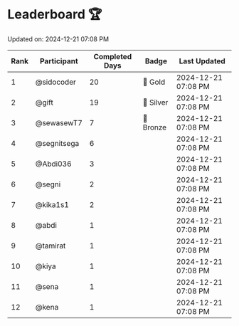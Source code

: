 # Leaderboard 🏆

Updated on: 2024-12-21 07:08 PM

| Rank | Participant       | Completed Days | Badge      | Last Updated         |
|------|-------------------|----------------|------------|----------------------|
| 1    | @sidocoder        | 20             | 🏅 Gold     | 2024-12-21 07:08 PM |
| 2    | @gift             | 19             | 🥈 Silver   | 2024-12-21 07:08 PM |
| 3    | @sewasewT7        | 7              | 🥉 Bronze   | 2024-12-21 07:08 PM |
| 4    | @segnitsega       | 6              |            | 2024-12-21 07:08 PM |
| 5    | @Abdi036          | 3              |            | 2024-12-21 07:08 PM |
| 6    | @segni            | 2              |            | 2024-12-21 07:08 PM |
| 7    | @kika1s1          | 2              |            | 2024-12-21 07:08 PM |
| 8    | @abdi             | 1              |            | 2024-12-21 07:08 PM |
| 9    | @tamirat          | 1              |            | 2024-12-21 07:08 PM |
| 10   | @kiya             | 1              |            | 2024-12-21 07:08 PM |
| 11   | @sena             | 1              |            | 2024-12-21 07:08 PM |
| 12   | @kena             | 1              |            | 2024-12-21 07:08 PM |

